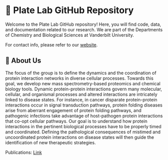 # 🌟 Plate Lab GitHub Repository

Welcome to the Plate Lab GitHub repository! Here, you will find code, data, and documentation related to our research. We are part of the Departments of Chemistry and Biological Sciences at Vanderbilt University.

For contact info, please refer to our [website](https://www.plate-research.org/contact.html).

## 🏢 About Us

The focus of the group is to define the dynamics and the coordination of protein interaction networks in diverse cellular processes. Towards this goal, we develop new mass spectrometry-based proteomics and chemical biology tools. Dynamic protein-protein interactions govern many molecular, cellular, and organismal processes and altered interactions are intricately linked to disease states. For instance, in cancer disparate protein-protein interactions occur in signal transduction pathways, protein folding diseases arise from aberrant engagement of protein folding pathways, and pathogenic infections take advantage of host-pathogen protein interactions that co-opt cellular pathways. Our goal is to understand how protein interactions in the pertinent biological processes have to be properly timed and coordinated. Defining the pathological consequences of mistimed and uncoordinated protein interactions on disease states will then guide the identification of new therapeutic strategies.

Publications: [Link](https://www.plate-research.org/publications.html)

<!-- 
![Research Lab Image](path/to/your/image.tif)
 -->

<!-- ## 📂 Repositories

### [Repository 1 Name](link-to-repo)
- **Description**: Brief description of the repository.
- **Tech Stack**: Technologies used (e.g., Python, R, MATLAB).

### [Repository 2 Name](link-to-repo)
- **Description**: Brief description of the repository.
- **Tech Stack**: Technologies used (e.g., Python, R, MATLAB).

### [Repository 3 Name](link-to-repo)
- **Description**: Brief description of the repository.
- **Tech Stack**: Technologies used (e.g., Python, R, MATLAB).

## 🚀 Getting Started

To get started with our projects, please refer to the README file in each repository. There you will find detailed instructions on setting up and using the code, as well as any required dependencies.

## 🤝 Contributing

We welcome contributions from the research community. If you are interested in contributing, please follow these steps:

1. Fork the repository.
2. Create a new branch (`git checkout -b feature-branch`).
3. Make your changes and commit them (`git commit -m 'Add new feature'`).
4. Push to the branch (`git push origin feature-branch`).
5. Open a pull request.

Please refer to our [CONTRIBUTING.md](link-to-contributing.md) file for more detailed guidelines.

-->

